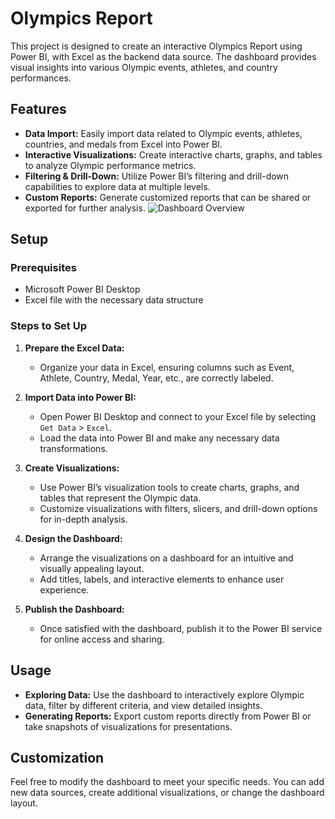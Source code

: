 # Olympics Report

This project is designed to create an interactive Olympics Report using Power BI, with Excel as the backend data source. The dashboard provides visual insights into various Olympic events, athletes, and country performances.

## Features

- **Data Import:** Easily import data related to Olympic events, athletes, countries, and medals from Excel into Power BI.
- **Interactive Visualizations:** Create interactive charts, graphs, and tables to analyze Olympic performance metrics.
- **Filtering & Drill-Down:** Utilize Power BI’s filtering and drill-down capabilities to explore data at multiple levels.
- **Custom Reports:** Generate customized reports that can be shared or exported for further analysis.
![Dashboard Overview](https://github.com/username/repositoryname/blob/main/images/dashboard_overview.png)

## Setup

### Prerequisites

- Microsoft Power BI Desktop
- Excel file with the necessary data structure

### Steps to Set Up

1. **Prepare the Excel Data:**
   - Organize your data in Excel, ensuring columns such as Event, Athlete, Country, Medal, Year, etc., are correctly labeled.

2. **Import Data into Power BI:**
   - Open Power BI Desktop and connect to your Excel file by selecting `Get Data` > `Excel`.
   - Load the data into Power BI and make any necessary data transformations.

3. **Create Visualizations:**
   - Use Power BI’s visualization tools to create charts, graphs, and tables that represent the Olympic data.
   - Customize visualizations with filters, slicers, and drill-down options for in-depth analysis.

4. **Design the Dashboard:**
   - Arrange the visualizations on a dashboard for an intuitive and visually appealing layout.
   - Add titles, labels, and interactive elements to enhance user experience.

5. **Publish the Dashboard:**
   - Once satisfied with the dashboard, publish it to the Power BI service for online access and sharing.


## Usage

- **Exploring Data:** Use the dashboard to interactively explore Olympic data, filter by different criteria, and view detailed insights.
- **Generating Reports:** Export custom reports directly from Power BI or take snapshots of visualizations for presentations.


## Customization

Feel free to modify the dashboard to meet your specific needs. You can add new data sources, create additional visualizations, or change the dashboard layout.

